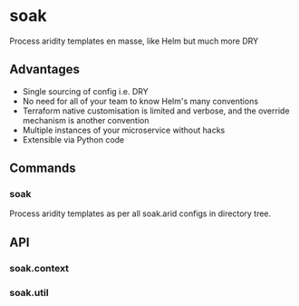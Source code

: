 # soak
Process aridity templates en masse, like Helm but much more DRY

## Advantages
* Single sourcing of config i.e. DRY
* No need for all of your team to know Helm's many conventions
* Terraform native customisation is limited and verbose, and the override mechanism is another convention
* Multiple instances of your microservice without hacks
* Extensible via Python code

## Commands

### soak
Process aridity templates as per all soak.arid configs in directory tree.

## API

<a id="soak.context"></a>

### soak.context

<a id="soak.util"></a>

### soak.util

